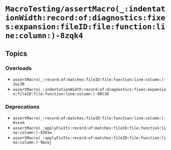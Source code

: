 # ``MacroTesting/assertMacro(_:indentationWidth:record:of:diagnostics:fixes:expansion:fileID:file:function:line:column:)-8zqk4``

## Topics

### Overloads

- ``assertMacro(_:record:of:matches:fileID:file:function:line:column:)-2wi38``
- ``assertMacro(_:indentationWidth:record:of:diagnostics:fixes:expansion:fileID:file:function:line:column:)-90l38``

### Deprecations

- ``assertMacro(_:record:of:matches:fileID:file:function:line:column:)-6vxvm``
- ``assertMacro(_:applyFixIts:record:of:matches:fileID:file:function:line:column:)-4381w``
- ``assertMacro(_:applyFixIts:record:of:matches:fileID:file:function:line:column:)-9mzoj``

